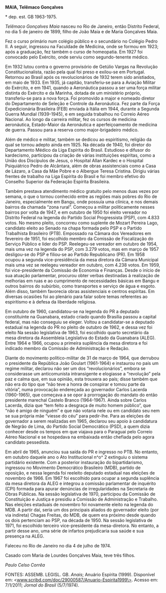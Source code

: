 **MAIA, Telêmaco Gonçalves**

\* dep. est. GB 1963-1975.

*Telêmaco Gonçalves Maia* nasceu no Rio de Janeiro, então Distrito
Federal, no dia 5 de janeiro de 1899, filho de João Maia e de Maria
Gonçalves Maia.

Fez o curso primário num colégio público e o secundário no Colégio Pedro
II. A seguir, ingressou na Faculdade de Medicina, onde se formou em
1923; após a graduação, fez também o curso de homeopatia. Em 1927 foi
convocado pelo Exército, onde serviu como segundo-tenente médico.

Em 1932 lutou contra o governo provisório de Getúlio Vargas na Revolução
Constitucionalista, razão pela qual foi preso e exilou-se em Portugal.
Retornou ao Brasil após os revolucionários de 1932 terem sido
anistiados, em maio de 1933. Em 1935, já capitão, transferiu-se para a
Aviação Militar do Exército, e em 1941, quando a Aeronáutica passou a
ser uma força militar distinta do Exército e da Marinha, dotada de um
ministério próprio, transferiu-se para a nova força. Foi promovido a
major e nomeado diretor do Departamento de Seleção e Controle da
Aeronáutica. Fez parte da Força Expedicionária Brasileira (FEB) enviada
à Itália em 1944, durante a Segunda Guerra Mundial (1939-1945), e em
seguida trabalhou no Correio Aéreo Nacional. Ao longo da carreira
militar, fez os cursos de medicina aeronáutica, Estado-Maior da
Aeronáutica e aperfeiçoamento de medicina de guerra. Passou para a
reserva como major-brigadeiro médico.

Além de médico e militar, também se dedicou ao espiritismo, religião da
qual se tornou adepto ainda em 1925. Na década de 1940, foi diretor do
Departamento Médico da Liga Espírita do Brasil. Estudioso e difusor do
kardecismo, participou da criação de várias instituições espíritas, como
a União dos Discípulos de Jesus, o Hospital Allan Kardec e o Hospital
Psiquiátrico Pedro de Alcântara, além de obras assistenciais como a Casa
de Lázaro, a Casa da Mãe Pobre e o Albergue Teresa Cristina. Dirigiu
várias frentes de trabalho na Liga Espírita do Brasil e foi membro
efetivo do Conselho Superior da Federação Espírita Brasileira.

Também prestava atendimento médico gratuito pelo menos duas vezes por
semana, o que o tornou conhecido entre as regiões mais pobres do Rio de
Janeiro, especialmente em Bangu, onde possuía uma clínica, e nos demais
bairros da chamada “zona rural”. Começou a militar politicamente nesses
bairros por volta de 1947, e em outubro de 1950 foi eleito vereador no
Distrito Federal na legenda do Partido Social Progressista (PSP), com
4.833 votos. No mesmo pleito, concorreu como suplente de Mozart Pereira
Lago, candidato eleito ao Senado na chapa formada pelo PSP e o Partido
Trabalhista Brasileiro (PTB). Empossado na Câmara dos Vereadores em
fevereiro de 1951, foi escolhido membro da Comissão de Fiscalização do
Serviço Público e líder do PSP. Reelegeu-se vereador em outubro de 1954,
mais uma vez na legenda do PSP, com 3.279 votos, mas em março de 1957
desligou-se do PSP e filiou-se ao Partido Republicano (PR). Em 1958
ocupou a segunda vice-presidência da mesa diretora da Câmara Municipal
mais uma vez se reelegeu vereador em outubro, com 4.238 votos. Em 1959,
foi vice-presidente da Comissão de Economia e Finanças. Desde o início
de sua atuação parlamentar, procurou obter verbas destinadas à
realização de melhorias em ruas e ao cumprimento de necessidades básicas
em Bangu e outros bairros do subúrbio, como transportes e serviço de
água e esgoto. Além disso, também favorecia obras assistenciais e
centros espíritas. Em diversas ocasiões foi ao plenário para falar sobre
temas referentes ao espiritismo e à defesa da liberdade religiosa.

Em outubro de 1960, candidatou-se na legenda do PR a deputado
constituinte na Guanabara, estado criado quando Brasília passou a
capital federal, mas não conseguiu se eleger. Voltou a candidatar-se a
deputado estadual na legenda do PR no pleito de outubro de 1962, e dessa
vez foi eleito Na sessão legislativa de 1963, foi escolhido quarto
secretário da mesa diretora da Assembleia Legislativa do Estado da
Guanabara (ALEG). Entre 1964 e 1966, ocupou a primeira suplência da mesa
diretora e foi indicado membro da Comissão de Administração e Redação.

Diante do movimento político-militar de 31 de março de 1964, que
derrubou o presidente da República João Goulart (1961-1964) e instaurou
no país um regime militar, declarou não ser um dos “revolucionários”,
embora se considerasse um anticomunista intransigente e elogiasse a
“revolução” pela paz e calma que, em sua opinião, esta trouxera ao país;
disse também que não era do tipo que “não teve a honra de conspirar e
tomou parte da vitória”, numa provocação endereçada ao governador Carlos
Lacerda (1960-1965), que começava a se opor à prorrogação do mandato do
então presidente marechal Castelo Branco (1964-1967). Ainda sobre Carlos
Lacerda, dizia que “tem feito a desgraça de muito homem público”, que
“não é amigo de ninguém” e que não votaria nele ou em candidato seu nem
se sua própria mãe “viesse do céu” para pedir-lhe. Para as eleições de
governador a serem realizadas em 1965, declarou seu apoio à candidatura
de Negrão de Lima, do Partido Social Democrático (PSD), a quem dizia
conhecer desde os tempos em que viajava para o Paraguai pelo Correio
Aéreo Nacional e se hospedava na embaixada então chefiada pelo agora
candidato pessedista.

Em abril de 1965, anunciou sua saída do PR e ingresso no PTB. No
entanto, em outubro daquele ano o Ato Institucional n^o^ 2 extinguiu o
sistema partidário existente. Com a posterior instauração do
bipartidarismo, ingressou no Movimento Democrático Brasileiro (MDB),
partido de oposição, e nessa legenda foi reeleito deputado estadual nas
eleições de novembro de 1966. Em 1967 foi escolhido para ocupar a
segunda suplência da mesa diretora da ALEG e integrou a comissão
parlamentar de inquérito (CPI) formada para apurar denúncias de
irregularidades na Secretaria de Obras Públicas. Na sessão legislativa
de 1970, participou da Comissão de Constituição e Justiça e presidiu a
Comissão de Administração e Trabalho. Nas eleições estaduais de novembro
foi novamente eleito na legenda do MDB. A partir daí, seria um dos
principais aliados do governador eleito (por via indireta) Chagas
Freitas, do MDB, de quem era próximo desde quando os dois pertenciam ao
PSP, na década de 1950. Na sessão legislativa de 1971, foi escolhido
terceiro vice-presidente da mesa-diretora. No entanto, a partir desse
ano, uma série de infartos prejudicaria sua saúde e sua presença na
ALEG.

Faleceu no Rio de Janeiro no dia 4 de julho de 1974.

Casado com Maria de Lourdes Gonçalves Maia, teve três filhos.

*Paulo Celso Corrêa*

FONTES: ASSEMB. LEGISL. GB. *Anais*; Anuário Espírita (1999). Disponível
em: \<www.scribd.com/doc/29000587/Anuario-Espirita1999\>. Acesso em:
7/1/2011; *Jornal do Brasil* (5/7/1974).
